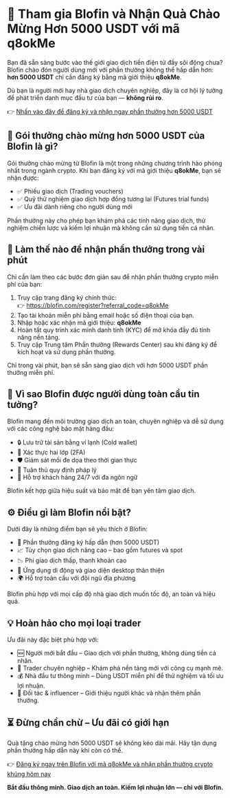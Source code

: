 <h1>🎁 Tham gia Blofin và Nhận Quà Chào Mừng Hơn <strong>5000 USDT</strong> với mã <strong>q8okMe</strong></h1>
  <p>Bạn đã sẵn sàng bước vào thế giới giao dịch tiền điện tử đầy sôi động chưa? Blofin chào đón người dùng mới với phần thưởng không thể hấp dẫn hơn: <strong>hơn 5000 USDT</strong> chỉ cần đăng ký bằng mã giới thiệu <strong>q8okMe</strong>.</p>
  <p>Dù bạn là người mới hay nhà giao dịch chuyên nghiệp, đây là cơ hội lý tưởng để phát triển danh mục đầu tư của bạn — <strong>không rủi ro</strong>.</p>
  <p>👉 <a href="https://blofin.com/register?referral_code=q8okMe" target="_blank">Nhấn vào đây để đăng ký và nhận ngay phần thưởng hơn 5000 USDT</a></p>


  <h2>🎉 Gói thưởng chào mừng hơn 5000 USDT của Blofin là gì?</h2>
  <p>Gói thưởng chào mừng từ Blofin là một trong những chương trình hào phóng nhất trong ngành crypto. Khi bạn đăng ký với mã giới thiệu <strong>q8okMe</strong>, bạn sẽ nhận được:</p>
  <ul>
    <li>✅ Phiếu giao dịch (Trading vouchers)</li>
    <li>✅ Quỹ thử nghiệm giao dịch hợp đồng tương lai (Futures trial funds)</li>
    <li>✅ Ưu đãi dành riêng cho người dùng mới</li>
  </ul>
  <p>Phần thưởng này cho phép bạn khám phá các tính năng giao dịch, thử nghiệm chiến lược và kiếm lợi nhuận mà không cần sử dụng tiền cá nhân.</p>



  <h2>🔧 Làm thế nào để nhận phần thưởng trong vài phút</h2>
  <p>Chỉ cần làm theo các bước đơn giản sau để nhận phần thưởng crypto miễn phí của bạn:</p>
  <ol>
    <li>Truy cập trang đăng ký chính thức:<br>
    👉 <a href="https://blofin.com/register?referral_code=q8okMe" target="_blank">https://blofin.com/register?referral_code=q8okMe</a></li>
    <li>Tạo tài khoản miễn phí bằng email hoặc số điện thoại của bạn.</li>
    <li>Nhập hoặc xác nhận mã giới thiệu: <strong>q8okMe</strong></li>
    <li>Hoàn tất quy trình xác minh danh tính (KYC) để mở khóa đầy đủ tính năng nền tảng.</li>
    <li>Truy cập Trung tâm Phần thưởng (Rewards Center) sau khi đăng ký để kích hoạt và sử dụng phần thưởng.</li>
  </ol>
  <p>Chỉ trong vài phút, bạn sẽ sẵn sàng giao dịch với hơn 5000 USDT phần thưởng miễn phí.</p>



  <h2>🔐 Vì sao Blofin được người dùng toàn cầu tin tưởng?</h2>
  <p>Blofin mang đến môi trường giao dịch an toàn, chuyên nghiệp và dễ sử dụng với các công nghệ bảo mật hàng đầu:</p>
  <ul>
    <li>🔒 Lưu trữ tài sản bằng ví lạnh (Cold wallet)</li>
    <li>🔐 Xác thực hai lớp (2FA)</li>
    <li>🛡️ Giám sát mối đe dọa theo thời gian thực</li>
    <li>📜 Tuân thủ quy định pháp lý</li>
    <li>💬 Hỗ trợ khách hàng 24/7 với đa ngôn ngữ</li>
  </ul>
  <p>Blofin kết hợp giữa hiệu suất và bảo mật để bạn yên tâm giao dịch.</p>



  <h2>⚙️ Điều gì làm Blofin nổi bật?</h2>
  <p>Dưới đây là những điểm bạn sẽ yêu thích ở Blofin:</p>
  <ul>
    <li>💸 Phần thưởng đăng ký hấp dẫn (hơn 5000 USDT)</li>
    <li>📈 Tùy chọn giao dịch nâng cao – bao gồm futures và spot</li>
    <li>📉 Phí giao dịch thấp, thanh khoản cao</li>
    <li>📱 Ứng dụng di động và giao diện desktop thân thiện</li>
    <li>🌍 Hỗ trợ toàn cầu với đội ngũ địa phương</li>
  </ul>
  <p>Blofin phù hợp với mọi cấp độ nhà giao dịch muốn tốc độ, an toàn và hiệu quả.</p>



  <h2>💡 Hoàn hảo cho mọi loại trader</h2>
  <p>Ưu đãi này đặc biệt phù hợp với:</p>
  <ul>
    <li>🆕 Người mới bắt đầu – Giao dịch với phần thưởng, không dùng tiền cá nhân.</li>
    <li>💼 Trader chuyên nghiệp – Khám phá nền tảng mới với công cụ mạnh mẽ.</li>
    <li>💰 Nhà đầu tư thông minh – Dùng USDT miễn phí để thử nghiệm và tối ưu lợi nhuận.</li>
    <li>🤝 Đối tác & influencer – Giới thiệu người khác và nhận thêm phần thưởng.</li>
  </ul>



  <h2>⏳ Đừng chần chừ – Ưu đãi có giới hạn</h2>
  <p>Quà tặng chào mừng hơn 5000 USDT sẽ không kéo dài mãi. Hãy tận dụng phần thưởng hấp dẫn này khi còn có thể.</p>
  <p>👉 <a href="https://blofin.com/register?referral_code=q8okMe" target="_blank">Đăng ký ngay trên Blofin với mã q8okMe và nhận phần thưởng crypto khủng hôm nay</a></p>
  <p><strong>Bắt đầu thông minh. Giao dịch an toàn. Kiếm lợi nhuận lớn — chỉ với Blofin.</strong></p>
</body>
</html>
